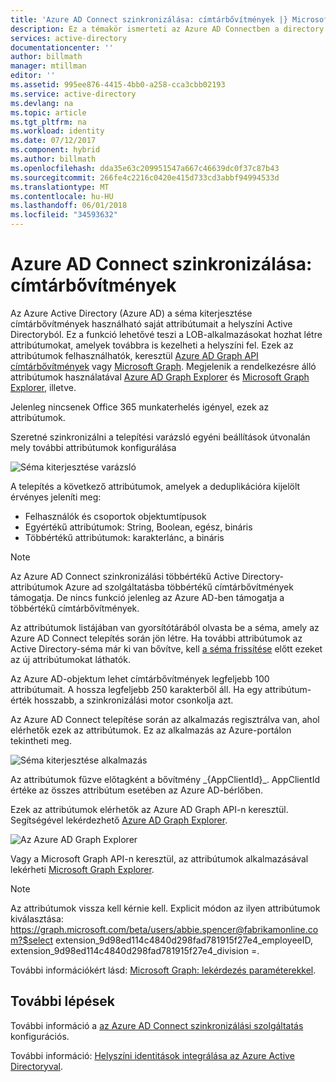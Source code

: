 ```yaml
---
title: 'Azure AD Connect szinkronizálása: címtárbővítmények |} Microsoft Docs'
description: Ez a témakör ismerteti az Azure AD Connectben a directory böngészőbővítmények funkciója.
services: active-directory
documentationcenter: ''
author: billmath
manager: mtillman
editor: ''
ms.assetid: 995ee876-4415-4bb0-a258-cca3cbb02193
ms.service: active-directory
ms.devlang: na
ms.topic: article
ms.tgt_pltfrm: na
ms.workload: identity
ms.date: 07/12/2017
ms.component: hybrid
ms.author: billmath
ms.openlocfilehash: dda35e63c209951547a667c46639dc0f37c87b43
ms.sourcegitcommit: 266fe4c2216c0420e415d733cd3abbf94994533d
ms.translationtype: MT
ms.contentlocale: hu-HU
ms.lasthandoff: 06/01/2018
ms.locfileid: "34593632"
---
```

# <a name="azure-ad-connect-sync-directory-extensions"></a>Azure AD Connect szinkronizálása: címtárbővítmények
Az Azure Active Directory (Azure AD) a séma kiterjesztése címtárbővítmények használható saját attribútumait a helyszíni Active Directoryból. Ez a funkció lehetővé teszi a LOB-alkalmazásokat hozhat létre attribútumokat, amelyek továbbra is kezelheti a helyszíni fel. Ezek az attribútumok felhasználhatók, keresztül [Azure AD Graph API címtárbővítmények](https://msdn.microsoft.com/Library/Azure/Ad/Graph/howto/azure-ad-graph-api-directory-schema-extensions) vagy [Microsoft Graph](https://graph.microsoft.io/). Megjelenik a rendelkezésre álló attribútumok használatával [Azure AD Graph Explorer](https://graphexplorer.azurewebsites.net/) és [Microsoft Graph Explorer](https://developer.microsoft.com/en-us/graph/graph-explorer), illetve.

Jelenleg nincsenek Office 365 munkaterhelés igényel, ezek az attribútumok.

Szeretné szinkronizálni a telepítési varázsló egyéni beállítások útvonalán mely további attribútumok konfigurálása

![Séma kiterjesztése varázsló](./media/active-directory-aadconnectsync-feature-directory-extensions/extension2.png)  

A telepítés a következő attribútumok, amelyek a deduplikációra kijelölt érvényes jeleníti meg:

* Felhasználók és csoportok objektumtípusok
* Egyértékű attribútumok: String, Boolean, egész, bináris
* Többértékű attribútumok: karakterlánc, a bináris


>[!NOTE]
> Az Azure AD Connect szinkronizálási többértékű Active Directory-attribútumok Azure ad szolgáltatásba többértékű címtárbővítmények támogatja. De nincs funkció jelenleg az Azure AD-ben támogatja a többértékű címtárbővítmények.

Az attribútumok listájában van gyorsítótárából olvasta be a séma, amely az Azure AD Connect telepítés során jön létre. Ha további attribútumok az Active Directory-séma már ki van bővítve, kell [a séma frissítése](active-directory-aadconnectsync-installation-wizard.md#refresh-directory-schema) előtt ezeket az új attribútumokat láthatók.

Az Azure AD-objektum lehet címtárbővítmények legfeljebb 100 attribútumait. A hossza legfeljebb 250 karakterből áll. Ha egy attribútum-érték hosszabb, a szinkronizálási motor csonkolja azt.

Az Azure AD Connect telepítése során az alkalmazás regisztrálva van, ahol elérhetők ezek az attribútumok. Ez az alkalmazás az Azure-portálon tekintheti meg.

![Séma kiterjesztése alkalmazás](./media/active-directory-aadconnectsync-feature-directory-extensions/extension3new.png)

Az attribútumok fűzve előtagként a bővítmény \_{AppClientId}\_. AppClientId értéke az összes attribútum esetében az Azure AD-bérlőben.

Ezek az attribútumok elérhetők az Azure AD Graph API-n keresztül. Segítségével lekérdezhető [Azure AD Graph Explorer](https://graphexplorer.azurewebsites.net/).

![Az Azure AD Graph Explorer](./media/active-directory-aadconnectsync-feature-directory-extensions/extension4.png)

Vagy a Microsoft Graph API-n keresztül, az attribútumok alkalmazásával lekérheti [Microsoft Graph Explorer](https://developer.microsoft.com/en-us/graph/graph-explorer#).

>[!NOTE]
> Az attribútumok vissza kell kérnie kell. Explicit módon az ilyen attribútumok kiválasztása: https://graph.microsoft.com/beta/users/abbie.spencer@fabrikamonline.com?$select extension_9d98ed114c4840d298fad781915f27e4_employeeID, extension_9d98ed114c4840d298fad781915f27e4_division =. 
>
> További információkért lásd: [Microsoft Graph: lekérdezés paraméterekkel](https://developer.microsoft.com/en-us/graph/docs/concepts/query_parameters#select-parameter).

## <a name="next-steps"></a>További lépések
További információ a [az Azure AD Connect szinkronizálási szolgáltatás](active-directory-aadconnectsync-whatis.md) konfigurációs.

További információ: [Helyszíni identitások integrálása az Azure Active Directoryval](active-directory-aadconnect.md).
